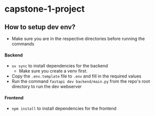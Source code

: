 # capstone-1-project

## How to setup dev env?
- Make sure you are in the respective directories before running the commands

#### Backend
- `uv sync` to install dependencies for the backend
  - Make sure you create a venv first.
- Copy the `.env.template` file to `.env` and fill in the required values
- Run the command `fastapi dev backend/main.py` from the repo's root directory to run the dev webserver

#### Frontend
- `npm install` to install dependencies for the frontend